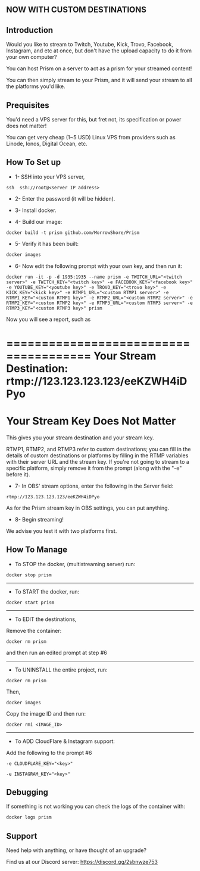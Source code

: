 ## NOW WITH CUSTOM DESTINATIONS


## Introduction

Would you like to stream to Twitch, Youtube, Kick, Trovo, Facebook, Instagram, and etc at once, but don't have the upload capacity to do it from your own computer?

You can host Prism on a server to act as a prism for your streamed content!

You can then simply stream to your Prism, and it will send your stream to all the platforms you'd like.



## Prequisites

You'd need a VPS server for this, but fret not, its specification or power does not matter!

You can get very cheap (1~5 USD) Linux VPS from providers such as Linode, Ionos, Digital Ocean, etc.



## How To Set up

* 1- SSH into your VPS server,
```
ssh  ssh://root@<server IP address>
```

* 2- Enter the password (it will be hidden).


* 3- Install docker.


* 4- Build our image:
```
docker build -t prism github.com/MorrowShore/Prism
```

* 5- Verify it has been built:
```bash
docker images
```

* 6- Now edit the following prompt with your own key, and then run it:

```
docker run -it -p -d 1935:1935 --name prism -e TWITCH_URL="<twitch server>" -e TWITCH_KEY="<twitch key>" -e FACEBOOK_KEY="<facebook key>" -e YOUTUBE_KEY="<youtube key>" -e TROVO_KEY="<trovo key>" -e KICK_KEY="<kick key>" -e RTMP1_URL="<custom RTMP1 server>" -e RTMP1_KEY="<custom RTMP1 key>" -e RTMP2_URL="<custom RTMP2 server>" -e RTMP2_KEY="<custom RTMP2 key>" -e RTMP3_URL="<custom RTMP3 server>" -e RTMP3_KEY="<custom RTMP3 key>" prism
```

Now you will see a report, such as 

======================================
Your Stream Destination: rtmp://123.123.123.123/eeKZWH4iDPyo
======================================
Your Stream Key Does Not Matter
======================================

This gives you your stream destination and your stream key.


RTMP1, RTMP2, and RTMP3 refer to custom destinations; you can fill in the details of custom destinations or platforms by filling in the RTMP variables with their server URL and the stream key.
If you're not going to stream to a specific platform, simply remove it from the prompt (along with the "-e" before it).

* 7- In OBS' stream options, enter the following in the Server field:
```
rtmp://123.123.123.123/eeKZWH4iDPyo
```

As for the Prism stream key in OBS settings, you can put anything.

* 8- Begin streaming!

We advise you test it with two platforms first.



## How To Manage

* To STOP the docker, (multistreaming server) run:

```
docker stop prism
```

---

* To START the docker, run:

```
docker start prism
```

---

* To EDIT the destinations,

Remove the container:

```
docker rm prism
```

and then run an edited prompt at step #6

---

* To UNINSTALL the entire project, run:

```
docker rm prism
```
Then,

```
docker images
```
Copy the image ID and then run:

```
docker rmi <IMAGE_ID>
```

---

* To ADD CloudFlare & Instagram support: 

Add the following to the prompt #6
```
-e CLOUDFLARE_KEY="<key>"
```
```
-e INSTAGRAM_KEY="<key>"
```

## Debugging

If something is not working you can check the logs of the container with:

```bash
docker logs prism
```


## Support

Need help with anything, or have thought of an upgrade?

Find us at our Discord server: https://discord.gg/2sbnwze753


